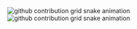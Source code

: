 <!-- SOBRE MIM! 
<div>
    <img height="80em" align="center" src="https://github.com/TechdevSLA/TechdevSLA/blob/main/robot.gif">
    <a href="https://github.com/TechdevSLA">
        <img height="80em" align="center" src="https://readme-typing-svg.demolab.com/?lines=<Hello+World!>;I+am+Alex.Simas!">
    </a>
</div>-->
<!-- DASHBOARD'S -->
<picture>
  <source media="(prefers-color-scheme: dark)" srcset="https://raw.githubusercontent.com/TechdevSLA/TechdevSLA/output/github-contribution-grid-snake-dark.svg">
  <source media="(prefers-color-scheme: light)" srcset="https://raw.githubusercontent.com/TechdevSLA/TechdevSLA/output/github-contribution-grid-snake.svg">
  <img alt="github contribution grid snake animation" src="https://raw.githubusercontent.com/TechdevSLA/TechdevSLA/output/github-contribution-grid-snake.svg">
</picture>



<!-- SKILL'S 
<div style="display: inline_block"><br>
  <img align="center" alt="Rafa-Python" height="50" width="40"
  src="https://user-images.githubusercontent.com/105400359/179813859-3524f8eb-2c4e-4721-9d0b-20aaa07e40de.gif">
  <img align="center" alt="Rafa-Js" height="30" width="40"      
  src="https://raw.githubusercontent.com/devicons/devicon/master/icons/javascript/javascript-plain.svg">
  <img align="center" alt="Rafa-HTML" height="30" width="40"  
  src="https://raw.githubusercontent.com/devicons/devicon/master/icons/html5/html5-original.svg">
  <img align="center" alt="Rafa-CSS" height="30" width="40" 
  src="https://raw.githubusercontent.com/devicons/devicon/master/icons/css3/css3-original.svg">
  <img align="center" alt="Rafa-Python" height="50" width="40" 
  src="https://user-images.githubusercontent.com/105400359/179813859-3524f8eb-2c4e-4721-9d0b-20aaa07e40de.gif"> 
</div>-->

<picture>
  <source media="(prefers-color-scheme: dark)" srcset="https://raw.githubusercontent.com/TechdevSLA/TechdevSLA/output/github-contribution-grid-snake-dark.svg">
  <source media="(prefers-color-scheme: light)" srcset="https://raw.githubusercontent.com/TechdevSLA/TechdevSLA/output/github-contribution-grid-snake.svg">
  <img alt="github contribution grid snake animation" src="https://raw.githubusercontent.com/TechdevSLA/TechdevSLA/output/github-contribution-grid-snake.svg">
</picture>
<br><br>
<!-- 
- 👋 Olá, sou @TechdevSLA. Atualmente trabalho como estagiário no setor de pesquisa e desenvolvimento da SEDUC/AM
- 🌱 Trabalho com desenvolvimento front-end, mas tambem possuo um breve conhecimento de back-and
- 💞️ Durante meu tempo de Estágio adquiri conhecimentos em HTML, CSS, Java e JavaScript. E continuo aprendendo a cada dia
- 📫 Estou procurando colaborar em projetos sociais de desenvolvimento de sites cristãos e ONG's.
## 🚀 Olá eu sou Alexsandro Simas Lopes, estou iniciando minha carreira na área de Desenvolvimento! 👨‍💻 -->
  
<!-- IMAGEM DE PLANETA GIT -->
<!-- <img align="center" alt="" width="auto"  src="https://github-readme-stats.vercel.app/api/pin/?username=TechdevSLA&repo=TechdevSLA&theme=radical"
src="https://github.githubassets.com/images/modules/site/home/globe.jpg" style="> -->

